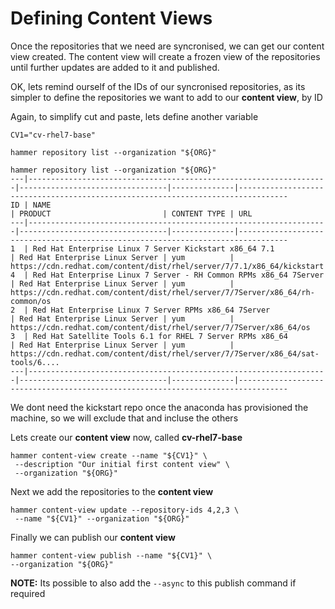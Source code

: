 # Defining Content Views

Once the repositories that we need are syncronised, we can get our content view created. The content view will create a frozen view of the repositories until further updates are added to it and published.

OK, lets remind ourself of the IDs of our syncronised repositories, as its simpler to define the repositories we want to add to our **content view**, by ID

Again, to simplify cut and paste, lets define another variable

```
CV1="cv-rhel7-base"
```


```
hammer repository list --organization "${ORG}"

hammer repository list --organization "${ORG}"
---|-------------------------------------------------------------------|---------------------------------|--------------|---------------------------------------------------------------------------------
ID | NAME                                                              | PRODUCT                         | CONTENT TYPE | URL                                                                             
---|-------------------------------------------------------------------|---------------------------------|--------------|---------------------------------------------------------------------------------
1  | Red Hat Enterprise Linux 7 Server Kickstart x86_64 7.1            | Red Hat Enterprise Linux Server | yum          | https://cdn.redhat.com/content/dist/rhel/server/7/7.1/x86_64/kickstart          
4  | Red Hat Enterprise Linux 7 Server - RH Common RPMs x86_64 7Server | Red Hat Enterprise Linux Server | yum          | https://cdn.redhat.com/content/dist/rhel/server/7/7Server/x86_64/rh-common/os   
2  | Red Hat Enterprise Linux 7 Server RPMs x86_64 7Server             | Red Hat Enterprise Linux Server | yum          | https://cdn.redhat.com/content/dist/rhel/server/7/7Server/x86_64/os             
3  | Red Hat Satellite Tools 6.1 for RHEL 7 Server RPMs x86_64         | Red Hat Enterprise Linux Server | yum          | https://cdn.redhat.com/content/dist/rhel/server/7/7Server/x86_64/sat-tools/6....
---|-------------------------------------------------------------------|---------------------------------|--------------|---------------------------------------------------------------------------------

```
We dont need the kickstart repo once the anaconda has provisioned the machine, so we will exclude that and incluse the others

Lets create our **content view** now, called **cv-rhel7-base**


```
hammer content-view create --name "${CV1}" \
 --description "Our initial first content view" \
 --organization "${ORG}"
```

Next we add the repositories to the **content view**

```
hammer content-view update --repository-ids 4,2,3 \
 --name "${CV1}" --organization "${ORG}"
```

Finally we can publish our **content view**

```
hammer content-view publish --name "${CV1}" \
--organization "${ORG}"
```

**NOTE:** Its possible to also add the ```--async``` to this publish command if required
